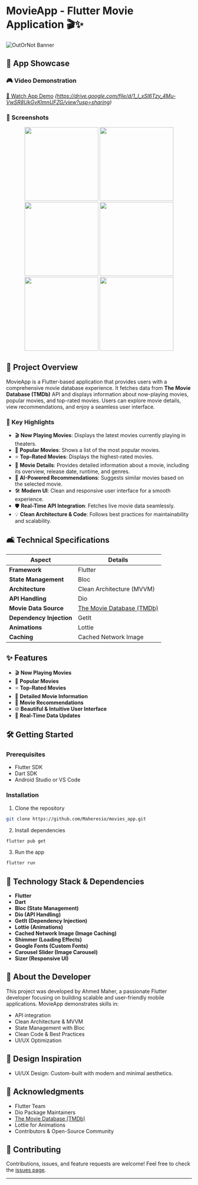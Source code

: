# MovieApp - Flutter Movie Application 🎬✨

![OutOrNot Banner](movie.jpg)

## 🎥 App Showcase

### 🎮 Video Demonstration
[🎥 Watch App Demo](#) *(https://drive.google.com/file/d/1_I_xSI6Tzy_4Mu-VwSR8UkGvKlmnUFZG/view?usp=sharing)*

### 📱 Screenshots
<p align="center">
  <img src="1.png" width="200" />
  <img src="2.png" width="200" />
  <img src="3.png" width="200" />
  <img src="4.png" width="200" />
  <img src="5.png" width="200" />
  <img src="6.png" width="200" />
</p>

## 🚀 Project Overview

MovieApp is a Flutter-based application that provides users with a comprehensive movie database experience. It fetches data from **The Movie Database (TMDb)** API and displays information about now-playing movies, popular movies, and top-rated movies. Users can explore movie details, view recommendations, and enjoy a seamless user interface.

### 🔑 Key Highlights
- 🎬 **Now Playing Movies**: Displays the latest movies currently playing in theaters.
- 🍿 **Popular Movies**: Shows a list of the most popular movies.
- ⭐ **Top-Rated Movies**: Displays the highest-rated movies.
- 📖 **Movie Details**: Provides detailed information about a movie, including its overview, release date, runtime, and genres.
- 🤖 **AI-Powered Recommendations**: Suggests similar movies based on the selected movie.
- 🛠️ **Modern UI**: Clean and responsive user interface for a smooth experience.
- 🛡️ **Real-Time API Integration**: Fetches live movie data seamlessly.
- 💡 **Clean Architecture & Code**: Follows best practices for maintainability and scalability.

## 🛋️ Technical Specifications

| Aspect | Details |
|--------|---------|
| **Framework** | Flutter |
| **State Management** | Bloc |
| **Architecture** | Clean Architecture (MVVM) |
| **API Handling** | Dio |
| **Movie Data Source** | [The Movie Database (TMDb)](https://www.themoviedb.org/) |
| **Dependency Injection** | GetIt |
| **Animations** | Lottie |
| **Caching** | Cached Network Image |

## ✨ Features

- 🎬 **Now Playing Movies**
- 🍿 **Popular Movies**
- ⭐ **Top-Rated Movies**
- 📖 **Detailed Movie Information**
- 🤖 **Movie Recommendations**
- 🌐 **Beautiful & Intuitive User Interface**
- 🔄 **Real-Time Data Updates**

## 🛠️ Getting Started

### Prerequisites
- Flutter SDK
- Dart SDK
- Android Studio or VS Code

### Installation
1. Clone the repository
```bash
git clone https://github.com/Maheresio/movies_app.git
```

2. Install dependencies
```bash
flutter pub get
```

3. Run the app
```bash
flutter run
```

## 🤝 Technology Stack & Dependencies
- **Flutter**
- **Dart**
- **Bloc (State Management)**
- **Dio (API Handling)**
- **GetIt (Dependency Injection)**
- **Lottie (Animations)**
- **Cached Network Image (Image Caching)**
- **Shimmer (Loading Effects)**
- **Google Fonts (Custom Fonts)**
- **Carousel Slider (Image Carousel)**
- **Sizer (Responsive UI)**

## 🤝 About the Developer
This project was developed by Ahmed Maher, a passionate Flutter developer focusing on building scalable and user-friendly mobile applications. MovieApp demonstrates skills in:
- API integration
- Clean Architecture & MVVM
- State Management with Bloc
- Clean Code & Best Practices
- UI/UX Optimization

## 🎨 Design Inspiration
- UI/UX Design: Custom-built with modern and minimal aesthetics.

## 💪 Acknowledgments
- Flutter Team
- Dio Package Maintainers
- [The Movie Database (TMDb)](https://www.themoviedb.org/)
- Lottie for Animations
- Contributors & Open-Source Community

## 🙏 Contributing
Contributions, issues, and feature requests are welcome! Feel free to check the [issues page](https://github.com/Maheresio/movie-app/issues).

---

